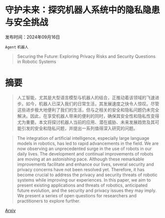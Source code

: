 # 守护未来：探究机器人系统中的隐私隐患与安全挑战

发布时间：2024年09月16日

`Agent` `机器人`

> Securing the Future: Exploring Privacy Risks and Security Questions in Robotic Systems

# 摘要

> 人工智能，尤其是大型语言模型与机器人的结合，正推动着该领域的飞速进步。如今，机器人已深入我们的日常生活，其发展速度之快令人惊叹。尽管这些进步极大地便利了我们的生活，但与之相关的安全和隐私问题仍未完全解决。因此，在享受机器人带来的便利的同时，确保其安全性和隐私性变得尤为重要。本文将探讨机器人当前的应用、潜在威胁、未来发展趋势及其可能引发的安全和隐私问题，并提出一系列值得深入研究的问题。

> The integration of artificial intelligence, especially large language models in robotics, has led to rapid advancements in the field. We are now observing an unprecedented surge in the use of robots in our daily lives. The development and continual improvements of robots are moving at an astonishing pace. Although these remarkable improvements facilitate and enhance our lives, several security and privacy concerns have not been resolved yet. Therefore, it has become crucial to address the privacy and security threats of robotic systems while improving our experiences. In this paper, we aim to present existing applications and threats of robotics, anticipated future evolution, and the security and privacy issues they may imply. We present a series of open questions for researchers and practitioners to explore further.

[Arxiv](https://arxiv.org/abs/2409.09972)
